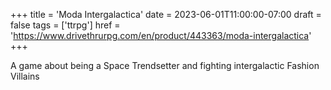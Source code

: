 +++
title = 'Moda Intergalactica'
date = 2023-06-01T11:00:00-07:00
draft = false
tags = ['ttrpg']
href = 'https://www.drivethrurpg.com/en/product/443363/moda-intergalactica'
+++

A game about being a Space Trendsetter and fighting intergalactic Fashion Villains
